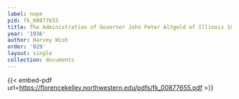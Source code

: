 ```yaml
---
label: nope
pid: fk_00877655
title: The Administration of Governor John Peter Altgeld of Illinois 1893-1897
year: '1936'
author: Harvey Wish
order: '029'
layout: single
collection: documents
---
```



{{< embed-pdf url=https://florencekelley.northwestern.edu/pdfs/fk_00877655.pdf >}}